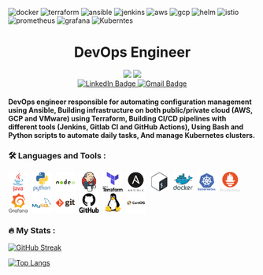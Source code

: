 

![docker](https://img.shields.io/badge/Docker-Container-blue)
![terraform](https://img.shields.io/badge/Terraform-Infrastructure-darkblue)
![ansible](https://img.shields.io/badge/Ansible-Configuration-lightblack)
![jenkins](https://img.shields.io/badge/Jenkins-Automation-white)
![aws](https://img.shields.io/badge/AWS-CloudProvider-yellow)
![gcp](https://img.shields.io/badge/GCP-CloudProvider-white)
![helm](https://img.shields.io/badge/Helm-Charts-blue)
![istio](https://img.shields.io/badge/Istio-ServiceMesh-darkblue)
![prometheus](https://img.shields.io/badge/Prometheus-Monitor-lightblack)
![grafana](https://img.shields.io/badge/Grafana-Analytics&Monitoring-white)
![Kuberntes](https://img.shields.io/badge/kubernetes-Orchesterator-blue)


<div id="header" align="center"> <h1> DevOps Engineer </h1></div>
<div id="header" align="center">
  <img src="https://media.giphy.com/media/5eLDrEaRGHegx2FeF2/giphy.gif" width="200"/>
   <img src="https://media.giphy.com/media/h408T6Y5GfmXBKW62l/giphy.gif" width="200"/> 
</div>
<div id="badges" align="center">
  <a href="https://www.linkedin.com/in/mohamed-sambo" alt="LinkedIn">
    <img src="https://img.shields.io/badge/LinkedIn-blue?style=for-the-badge&logo=linkedin&logoColor=white" alt="LinkedIn Badge"/>
  </a>
   <a href="https://www.mohamedsamboiti@gmail.com" alt="Gmail">
    <img src="https://img.shields.io/badge/Gmail-red?style=for-the-badge&logo=gmail&logoColor=white" alt="Gmail Badge"/>
  </a>
</div>

<div >
  <h4>
DevOps engineer responsible for automating configuration management using Ansible, Building infrastructure on both public/private cloud (AWS, GCP and VMware) using Terraform, Building CI/CD pipelines with different tools (Jenkins, Gitlab CI and GitHub Actions), Using Bash and Python scripts to automate daily tasks, And manage Kubernetes clusters.
  </h4>
  </div>
     
     
### :hammer_and_wrench: Languages and Tools :
<div >
 <img src="https://github.com/devicons/devicon/blob/master/icons/java/java-original-wordmark.svg" title="Java" alt="Java" width="40" height="40"/>&nbsp;
 <img src="https://github.com/devicons/devicon/blob/master/icons/python/python-original-wordmark.svg" title="Python" alt="Python" width="40" height="40"/>&nbsp;
   <img src="https://github.com/devicons/devicon/blob/master/icons/nodejs/nodejs-original-wordmark.svg" title="nodejs" alt="nodejs" width="40" height="40"/>&nbsp;
 <img src="https://github.com/devicons/devicon/blob/master/icons/jenkins/jenkins-original.svg" title="Jenkins" alt="Jenkins" width="40" height="40"/>&nbsp;
 <img src="https://github.com/devicons/devicon/blob/master/icons/terraform/terraform-original-wordmark.svg" title="Terraform" alt="Terraform" width="40" height="40"/>&nbsp;
 <img src="https://github.com/devicons/devicon/blob/master/icons/ansible/ansible-original-wordmark.svg" title="Ansible" alt="Ansible" width="40" height="40"/>&nbsp;
 <img src="https://github.com/devicons/devicon/blob/master/icons/bash/bash-original.svg" title="Bash" alt="Bash" width="40" height="40"/>&nbsp;
 <img src="https://github.com/devicons/devicon/blob/master/icons/docker/docker-original-wordmark.svg" title="Docker" alt="docker" width="40" height="40"/>&nbsp;
 <img src="https://github.com/devicons/devicon/blob/master/icons/kubernetes/kubernetes-plain-wordmark.svg" title="kubernetes" alt="kubernetes" width="40" height="40"/>&nbsp;
 <img src="https://github.com/devicons/devicon/blob/master/icons/prometheus/prometheus-original-wordmark.svg" title="Prometheus" alt="prometheus" width="40" height="40"/>&nbsp;
 <img src="https://github.com/devicons/devicon/blob/master/icons/grafana/grafana-original-wordmark.svg" title="Grafana" alt="grafana" width="40" height="40"/>&nbsp;
 <img src="https://github.com/devicons/devicon/blob/master/icons/mysql/mysql-original-wordmark.svg" title=Mysql" alt="mysql" width="40" height="40"/>&nbsp;
 <img src="https://github.com/devicons/devicon/blob/master/icons/git/git-original-wordmark.svg" title="git" alt="git" width="40" height="40"/>&nbsp;
 <img src="https://github.com/devicons/devicon/blob/master/icons/github/github-original-wordmark.svg" title="github" alt="github" width="40" height="40"/>&nbsp;
 <img src="https://github.com/devicons/devicon/blob/master/icons/linux/linux-original.svg" title="linux" alt="linux" width="40" height="40"/>&nbsp;
 <img src="https://github.com/devicons/devicon/blob/master/icons/centos/centos-original-wordmark.svg" title="centos" alt="centos" width="40" height="40"/>&nbsp;
                                                                                                                                                   
</div>


### :fire: My Stats :

[![GitHub Streak](http://github-readme-streak-stats.herokuapp.com?user=sambo2021&theme=dark&background=000000)](https://git.io/streak-stats)

[![Top Langs](https://github-readme-stats.vercel.app/api/top-langs/?username=sambo2021&layout=compact&theme=vision-friendly-dark)](https://github.com/anuraghazra/github-readme-stats)



